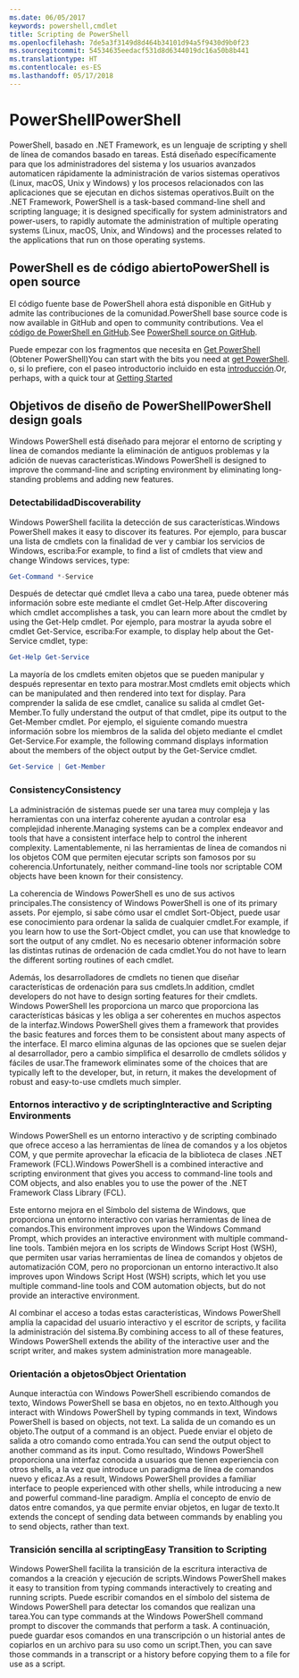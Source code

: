 ```yaml
---
ms.date: 06/05/2017
keywords: powershell,cmdlet
title: Scripting de PowerShell
ms.openlocfilehash: 7de5a3f3149d8d464b34101d94a5f9430d9b0f23
ms.sourcegitcommit: 54534635eedacf531d8d6344019dc16a50b8b441
ms.translationtype: HT
ms.contentlocale: es-ES
ms.lasthandoff: 05/17/2018
---
```

# <a name="powershell"></a><span data-ttu-id="f948d-103">PowerShell</span><span class="sxs-lookup"><span data-stu-id="f948d-103">PowerShell</span></span>

<span data-ttu-id="f948d-104">PowerShell, basado en .NET Framework, es un lenguaje de scripting y shell de línea de comandos basado en tareas. Está diseñado específicamente para que los administradores del sistema y los usuarios avanzados automaticen rápidamente la administración de varios sistemas operativos (Linux, macOS, Unix y Windows) y los procesos relacionados con las aplicaciones que se ejecutan en dichos sistemas operativos.</span><span class="sxs-lookup"><span data-stu-id="f948d-104">Built on the .NET Framework, PowerShell is a task-based command-line shell and scripting language; it is designed specifically for system administrators and power-users, to rapidly automate the administration of multiple operating systems (Linux, macOS, Unix, and Windows) and the processes related to the applications that run on those operating systems.</span></span>

## <a name="powershell-is-open-source"></a><span data-ttu-id="f948d-105">PowerShell es de código abierto</span><span class="sxs-lookup"><span data-stu-id="f948d-105">PowerShell is open source</span></span>

<span data-ttu-id="f948d-106">El código fuente base de PowerShell ahora está disponible en GitHub y admite las contribuciones de la comunidad.</span><span class="sxs-lookup"><span data-stu-id="f948d-106">PowerShell base source code is now available in GitHub and open to community contributions.</span></span> <span data-ttu-id="f948d-107">Vea el [código de PowerShell en GitHub](https://github.com/powershell/powershell).</span><span class="sxs-lookup"><span data-stu-id="f948d-107">See [PowerShell source on GitHub](https://github.com/powershell/powershell).</span></span>

<span data-ttu-id="f948d-108">Puede empezar con los fragmentos que necesita en [Get PowerShell](https://github.com/PowerShell/PowerShell#get-powershell) (Obtener PowerShell)</span><span class="sxs-lookup"><span data-stu-id="f948d-108">You can start with the bits you need at [get PowerShell](https://github.com/PowerShell/PowerShell#get-powershell).</span></span>
<span data-ttu-id="f948d-109">o, si lo prefiere, con el paseo introductorio incluido en esta [introducción](https://github.com/PowerShell/PowerShell/blob/master/docs/learning-powershell).</span><span class="sxs-lookup"><span data-stu-id="f948d-109">Or, perhaps, with a quick tour at [Getting Started](https://github.com/PowerShell/PowerShell/blob/master/docs/learning-powershell)</span></span>

## <a name="powershell-design-goals"></a><span data-ttu-id="f948d-110">Objetivos de diseño de PowerShell</span><span class="sxs-lookup"><span data-stu-id="f948d-110">PowerShell design goals</span></span>
<span data-ttu-id="f948d-111">Windows PowerShell está diseñado para mejorar el entorno de scripting y línea de comandos mediante la eliminación de antiguos problemas y la adición de nuevas características.</span><span class="sxs-lookup"><span data-stu-id="f948d-111">Windows PowerShell is designed to improve the command-line and scripting environment by eliminating long-standing problems and adding new features.</span></span>

### <a name="discoverability"></a><span data-ttu-id="f948d-112">Detectabilidad</span><span class="sxs-lookup"><span data-stu-id="f948d-112">Discoverability</span></span>
<span data-ttu-id="f948d-113">Windows PowerShell facilita la detección de sus características.</span><span class="sxs-lookup"><span data-stu-id="f948d-113">Windows PowerShell makes it easy to discover its features.</span></span> <span data-ttu-id="f948d-114">Por ejemplo, para buscar una lista de cmdlets con la finalidad de ver y cambiar los servicios de Windows, escriba:</span><span class="sxs-lookup"><span data-stu-id="f948d-114">For example, to find a list of cmdlets that view and change Windows services, type:</span></span>

```powershell
Get-Command *-Service
```

<span data-ttu-id="f948d-115">Después de detectar qué cmdlet lleva a cabo una tarea, puede obtener más información sobre este mediante el cmdlet Get-Help.</span><span class="sxs-lookup"><span data-stu-id="f948d-115">After discovering which cmdlet accomplishes a task, you can learn more about the cmdlet by using the Get-Help cmdlet.</span></span> <span data-ttu-id="f948d-116">Por ejemplo, para mostrar la ayuda sobre el cmdlet Get-Service, escriba:</span><span class="sxs-lookup"><span data-stu-id="f948d-116">For example, to display help about the Get-Service cmdlet, type:</span></span>

```powershell
Get-Help Get-Service
```
<span data-ttu-id="f948d-117">La mayoría de los cmdlets emiten objetos que se pueden manipular y después representar en texto para mostrar.</span><span class="sxs-lookup"><span data-stu-id="f948d-117">Most cmdlets emit objects which can be manipulated and then rendered into text for display.</span></span> <span data-ttu-id="f948d-118">Para comprender la salida de ese cmdlet, canalice su salida al cmdlet Get-Member.</span><span class="sxs-lookup"><span data-stu-id="f948d-118">To fully understand the output of that cmdlet, pipe its output to the Get-Member cmdlet.</span></span> <span data-ttu-id="f948d-119">Por ejemplo, el siguiente comando muestra información sobre los miembros de la salida del objeto mediante el cmdlet Get-Service.</span><span class="sxs-lookup"><span data-stu-id="f948d-119">For example, the following command displays information about the members of the object output by the Get-Service cmdlet.</span></span>

```powershell
Get-Service | Get-Member
```

### <a name="consistency"></a><span data-ttu-id="f948d-120">Consistency</span><span class="sxs-lookup"><span data-stu-id="f948d-120">Consistency</span></span>
<span data-ttu-id="f948d-121">La administración de sistemas puede ser una tarea muy compleja y las herramientas con una interfaz coherente ayudan a controlar esa complejidad inherente.</span><span class="sxs-lookup"><span data-stu-id="f948d-121">Managing systems can be a complex endeavor and tools that have a consistent interface help to control the inherent complexity.</span></span> <span data-ttu-id="f948d-122">Lamentablemente, ni las herramientas de línea de comandos ni los objetos COM que permiten ejecutar scripts son famosos por su coherencia.</span><span class="sxs-lookup"><span data-stu-id="f948d-122">Unfortunately, neither command-line tools nor scriptable COM objects have been known for their consistency.</span></span>

<span data-ttu-id="f948d-123">La coherencia de Windows PowerShell es uno de sus activos principales.</span><span class="sxs-lookup"><span data-stu-id="f948d-123">The consistency of Windows PowerShell is one of its primary assets.</span></span> <span data-ttu-id="f948d-124">Por ejemplo, si sabe cómo usar el cmdlet Sort-Object, puede usar ese conocimiento para ordenar la salida de cualquier cmdlet.</span><span class="sxs-lookup"><span data-stu-id="f948d-124">For example, if you learn how to use the Sort-Object cmdlet, you can use that knowledge to sort the output of any cmdlet.</span></span> <span data-ttu-id="f948d-125">No es necesario obtener información sobre las distintas rutinas de ordenación de cada cmdlet.</span><span class="sxs-lookup"><span data-stu-id="f948d-125">You do not have to learn the different sorting routines of each cmdlet.</span></span>

<span data-ttu-id="f948d-126">Además, los desarrolladores de cmdlets no tienen que diseñar características de ordenación para sus cmdlets.</span><span class="sxs-lookup"><span data-stu-id="f948d-126">In addition, cmdlet developers do not have to design sorting features for their cmdlets.</span></span> <span data-ttu-id="f948d-127">Windows PowerShell les proporciona un marco que proporciona las características básicas y les obliga a ser coherentes en muchos aspectos de la interfaz.</span><span class="sxs-lookup"><span data-stu-id="f948d-127">Windows PowerShell gives them a framework that provides the basic features and forces them to be consistent about many aspects of the interface.</span></span> <span data-ttu-id="f948d-128">El marco elimina algunas de las opciones que se suelen dejar al desarrollador, pero a cambio simplifica el desarrollo de cmdlets sólidos y fáciles de usar.</span><span class="sxs-lookup"><span data-stu-id="f948d-128">The framework eliminates some of the choices that are typically left to the developer, but, in return, it makes the development of robust and easy-to-use cmdlets much simpler.</span></span>

### <a name="interactive-and-scripting-environments"></a><span data-ttu-id="f948d-129">Entornos interactivo y de scripting</span><span class="sxs-lookup"><span data-stu-id="f948d-129">Interactive and Scripting Environments</span></span>
<span data-ttu-id="f948d-130">Windows PowerShell es un entorno interactivo y de scripting combinado que ofrece acceso a las herramientas de línea de comandos y a los objetos COM, y que permite aprovechar la eficacia de la biblioteca de clases .NET Framework (FCL).</span><span class="sxs-lookup"><span data-stu-id="f948d-130">Windows PowerShell is a combined interactive and scripting environment that gives you access to command-line tools and COM objects, and also enables you to use the power of the .NET Framework Class Library (FCL).</span></span>

<span data-ttu-id="f948d-131">Este entorno mejora en el Símbolo del sistema de Windows, que proporciona un entorno interactivo con varias herramientas de línea de comandos.</span><span class="sxs-lookup"><span data-stu-id="f948d-131">This environment improves upon the Windows Command Prompt, which provides an interactive environment with multiple command-line tools.</span></span> <span data-ttu-id="f948d-132">También mejora en los scripts de Windows Script Host (WSH), que permiten usar varias herramientas de línea de comandos y objetos de automatización COM, pero no proporcionan un entorno interactivo.</span><span class="sxs-lookup"><span data-stu-id="f948d-132">It also improves upon Windows Script Host (WSH) scripts, which let you use multiple command-line tools and COM automation objects, but do not provide an interactive environment.</span></span>

<span data-ttu-id="f948d-133">Al combinar el acceso a todas estas características, Windows PowerShell amplía la capacidad del usuario interactivo y el escritor de scripts, y facilita la administración del sistema.</span><span class="sxs-lookup"><span data-stu-id="f948d-133">By combining access to all of these features, Windows PowerShell extends the ability of the interactive user and the script writer, and makes system administration more manageable.</span></span>

### <a name="object-orientation"></a><span data-ttu-id="f948d-134">Orientación a objetos</span><span class="sxs-lookup"><span data-stu-id="f948d-134">Object Orientation</span></span>
<span data-ttu-id="f948d-135">Aunque interactúa con Windows PowerShell escribiendo comandos de texto, Windows PowerShell se basa en objetos, no en texto.</span><span class="sxs-lookup"><span data-stu-id="f948d-135">Although you interact with Windows PowerShell by typing commands in text, Windows PowerShell is based on objects, not text.</span></span> <span data-ttu-id="f948d-136">La salida de un comando es un objeto.</span><span class="sxs-lookup"><span data-stu-id="f948d-136">The output of a command is an object.</span></span> <span data-ttu-id="f948d-137">Puede enviar el objeto de salida a otro comando como entrada.</span><span class="sxs-lookup"><span data-stu-id="f948d-137">You can send the output object to another command as its input.</span></span> <span data-ttu-id="f948d-138">Como resultado, Windows PowerShell proporciona una interfaz conocida a usuarios que tienen experiencia con otros shells, a la vez que introduce un paradigma de línea de comandos nuevo y eficaz.</span><span class="sxs-lookup"><span data-stu-id="f948d-138">As a result, Windows PowerShell provides a familiar interface to people experienced with other shells, while introducing a new and powerful command-line paradigm.</span></span> <span data-ttu-id="f948d-139">Amplía el concepto de envío de datos entre comandos, ya que permite enviar objetos, en lugar de texto.</span><span class="sxs-lookup"><span data-stu-id="f948d-139">It extends the concept of sending data between commands by enabling you to send objects, rather than text.</span></span>

### <a name="easy-transition-to-scripting"></a><span data-ttu-id="f948d-140">Transición sencilla al scripting</span><span class="sxs-lookup"><span data-stu-id="f948d-140">Easy Transition to Scripting</span></span>
<span data-ttu-id="f948d-141">Windows PowerShell facilita la transición de la escritura interactiva de comandos a la creación y ejecución de scripts.</span><span class="sxs-lookup"><span data-stu-id="f948d-141">Windows PowerShell makes it easy to transition from typing commands interactively to creating and running scripts.</span></span> <span data-ttu-id="f948d-142">Puede escribir comandos en el símbolo del sistema de Windows PowerShell para detectar los comandos que realizan una tarea.</span><span class="sxs-lookup"><span data-stu-id="f948d-142">You can type commands at the Windows PowerShell command prompt to discover the commands that perform a task.</span></span> <span data-ttu-id="f948d-143">A continuación, puede guardar esos comandos en una transcripción o un historial antes de copiarlos en un archivo para su uso como un script.</span><span class="sxs-lookup"><span data-stu-id="f948d-143">Then, you can save those commands in a transcript or a history before copying them to a file for use as a script.</span></span>
